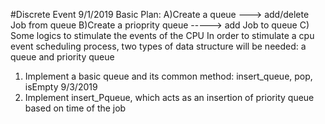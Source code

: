 #Discrete Event
9/1/2019
Basic Plan:
A)Create a queue ---> add/delete Job from queue
B)Create a prioprity queue -----> add Job to queue
C) Some logics to stimulate the events of the CPU
In order to stimulate a cpu event scheduling process, two types of data structure will be needed: a queue and priority queue
1. Implement a basic queue and its common method: insert_queue, pop, isEmpty
9/3/2019
2. Implement insert_Pqueue, which acts as an insertion of priority queue based on time of the job